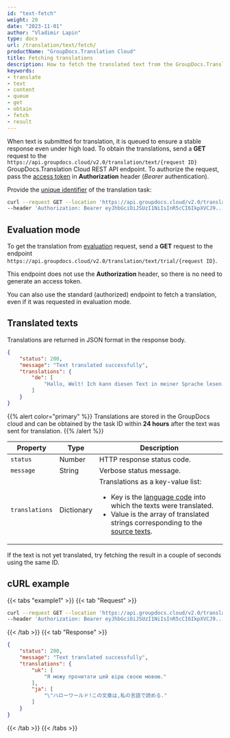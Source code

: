 ```yaml
---
id: "text-fetch"
weight: 20
date: "2023-11-01"
author: "Vladimir Lapin"
type: docs
url: /translation/text/fetch/
productName: "GroupDocs.Translation Cloud"
title: Fetching translations
description: How to fetch the translated text from the GroupDocs.Translation Cloud queue.
keywords:
- translate
- text
- content
- queue
- get
- obtain
- fetch
- result
---
```


When text is submitted for translation, it is queued to ensure a stable response even under high load. To obtain the translations, send a **GET** request to the `https://api.groupdocs.cloud/v2.0/translation/text/{request ID}` GroupDocs.Translation Cloud REST API endpoint. To authorize the request, pass the [access token](/translation/authorization/) in **Authorization** header (_Bearer_ authentication).

Provide the [unique identifier](/translation/text/request/#return-value) of the translation task:

```bash
curl --request GET --location 'https://api.groupdocs.cloud/v2.0/translation/text/a4fc6c6e-81b0-43c8-b62b-b8bb99520ce9' \
--header 'Authorization: Bearer eyJhbGciOiJSUzI1NiIsInR5cCI6IkpXVCJ9...UV1hLfgNCSQ4VKGCOA'
```

## Evaluation mode

To get the translation from [evaluation](/translation/text/request/#evaluation-mode) request, send a **GET** request to the endpoint `https://api.groupdocs.cloud/v2.0/translation/text/trial/{request ID}`.

This endpoint does not use the **Authorization** header, so there is no need to generate an access token.

You can also use the standard (authorized) endpoint to fetch a translation, even if it was requested in evaluation mode.

## Translated texts

Translations are returned in JSON format in the response body.

```json
{
	"status": 200,
	"message": "Text translated successfully",
	"translations": {
		"de": [
			"Hallo, Welt! Ich kann diesen Text in meiner Sprache lesen."
		]
	}
}
```

{{% alert color="primary" %}} 
Translations are stored in the GroupDocs cloud and can be obtained by the task ID within **24 hours** after the text was sent for translation.
{{% /alert %}}

Property | Type | Description
-------- | ---- | -----------
`status` | Number | HTTP response status code.
`message` | String | Verbose status message.
`translations` | Dictionary | Translations as a key-value list:<ul><li>Key is the [language code](/translation/languages/) into which the texts were translated.</li><li>Value is the array of translated strings corresponding to the [source texts](/translation/text/request/#translation-settings).</li></ul>

If the text is not yet translated, try fetching the result in a couple of seconds using the same ID.

## cURL example

{{< tabs "example1" >}}
{{< tab "Request" >}}
```bash
curl --request GET --location 'https://api.groupdocs.cloud/v2.0/translation/text/a4fc6c6e-81b0-43c8-b62b-b8bb99520ce9' \
--header 'Authorization: Bearer eyJhbGciOiJSUzI1NiIsInR5cCI6IkpXVCJ9...UV1hLfgNCSQ4VKGCOA'
```
{{< /tab >}}
{{< tab "Response" >}}
```json
{
	"status": 200,
	"message": "Text translated successfully",
	"translations": {
		"uk": [
			"Я можу прочитати цей вірш своєю мовою."
		],
		"ja": [
			"\"ハローワールド!この文章は,私の言語で読める."
		]
	}
}
```
{{< /tab >}}
{{< /tabs >}}
